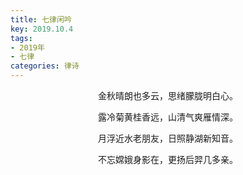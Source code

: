 ```yaml
---
title: 七律闲吟
key: 2019.10.4
tags: 
- 2019年 
- 七律
categories: 律诗
---
```


<p align="center">金秋晴朗也多云，思绪朦胧明白心。
</p>
<p align="center">露冷菊黄桂香远，山清气爽雁情深。
</p>
<p align="center">月浮近水老朋友，日照静湖新知音。
</p>
<p align="center">不忘嫦娥身影在，更扬后羿几多亲。
</p>
